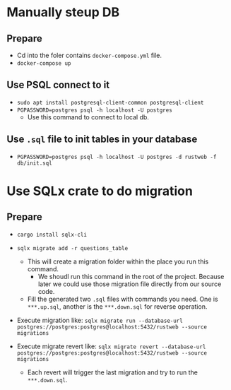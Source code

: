 # Manually steup DB

## Prepare

- Cd into the foler contains `docker-compose.yml` file.
- `docker-compose up`

## Use PSQL connect to it

- `sudo apt install postgresql-client-common postgresql-client`
- `PGPASSWORD=postgres psql -h localhost -U postgres`
  - Use this command to connect to local db.

## Use `.sql` file to init tables in your database

- `PGPASSWORD=postgres psql -h localhost -U postgres -d rustweb -f db/init.sql`

# Use SQLx crate to do migration

## Prepare

- `cargo install sqlx-cli`
- `sqlx migrate add -r questions_table`

  - This will create a migration folder within the place you run this command.
    - We shoudl run this command in the root of the project. Because later we could use those migration file directly from our source code.
  - Fill the generated two `.sql` files with commands you need. One is `***.up.sql`, another is the `***.down.sql` for reverse operation.

- Execute migration like:
  `sqlx migrate run --database-url postgres://postgres:postgres@localhost:5432/rustweb --source migrations`
- Execute migrate revert like:
  `sqlx migrate revert --database-url postgres://postgres:postgres@localhost:5432/rustweb --source migrations`
  - Each revert will trigger the last migration and try to run the `***.down.sql`.
